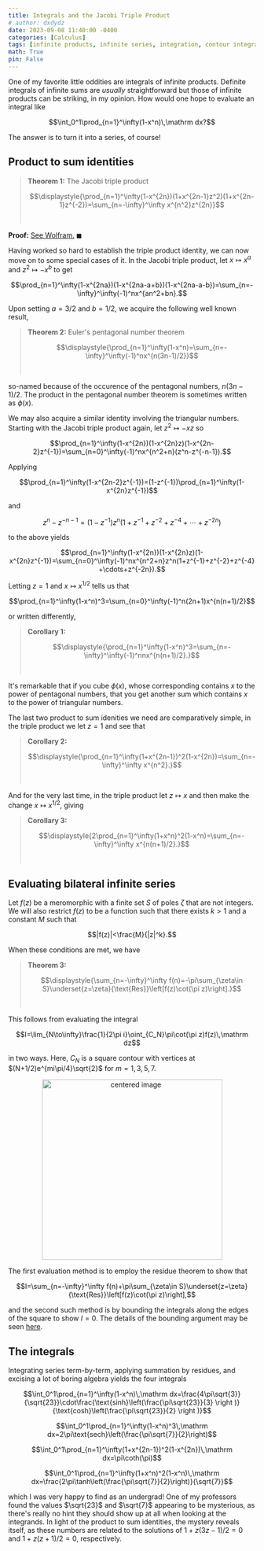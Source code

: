 ```yaml
---
title: Integrals and the Jacobi Triple Product
# author: dxdydz
date: 2023-09-08 11:40:00 -0400
categories: [Calculus]
tags: [infinite products, infinite series, integration, contour integration, complex analysis]
math: True
pin: False
---
```


One of my favorite little oddities are integrals of infinite products. Definite integrals of infinite sums are *usually* straightforward but those of infinite products can be striking, in my opinion. How would one hope to evaluate an integral like

$$\int_0^1\prod_{n=1}^\infty(1-x^n)\,\mathrm dx?$$

The answer is to turn it into a series, of course!

## Product to sum identities

> **Theorem 1:** The Jacobi triple product
>
> $$\displaystyle{\prod_{n=1}^\infty(1-x^{2n})(1+x^{2n-1}z^2)(1+x^{2n-1}z^{-2})=\sum_{n=-\infty}^\infty x^{n^2}z^{2n}}$$
>
> $$\,$$

**Proof:** [See Wolfram.](https://mathworld.wolfram.com/JacobiTripleProduct.html) $\blacksquare$

Having worked so hard to establish the triple product identity, we can now move on to some special cases of it. In the Jacobi triple product, let $x\mapsto x^a$ and $z^2\mapsto-x^b$ to get

$$\prod_{n=1}^\infty(1-x^{2na})(1-x^{2na-a+b})(1-x^{2na-a-b})=\sum_{n=-\infty}^\infty(-1)^nx^{an^2+bn}.$$

Upon setting $a=3/2$ and $b=1/2$, we acquire the following well known result,

> **Theorem 2:** Euler's pentagonal number theorem
>
> $$\displaystyle{\prod_{n=1}^\infty(1-x^n)=\sum_{n=-\infty}^\infty(-1)^nx^{n(3n-1)/2}}$$
>
> $$\,$$

so-named because of the occurence of the pentagonal numbers, $n(3n-1)/2$. The product in the pentagonal number theorem is sometimes written as $\phi(x)$.

We may also acquire a similar identity involving the triangular numbers. Starting with the Jacobi triple product again, let $z^2\mapsto-xz$ so

$$\prod_{n=1}^\infty(1-x^{2n})(1-x^{2n}z)(1-x^{2n-2}z^{-1})=\sum_{n=0}^\infty(-1)^nx^{n^2+n}(z^n-z^{-n-1}).$$

Applying

$$\prod_{n=1}^\infty(1-x^{2n-2}z^{-1})=(1-z^{-1})\prod_{n=1}^\infty(1-x^{2n}z^{-1})$$

and

$$z^n-z^{-n-1}=(1-z^{-1})z^n(1+z^{-1}+z^{-2}+z^{-4}+\cdots+z^{-2n})$$

to the above yields

$$\prod_{n=1}^\infty(1-x^{2n})(1-x^{2n}z)(1-x^{2n}z^{-1})=\sum_{n=0}^\infty(-1)^nx^{n^2+n}z^n(1+z^{-1}+z^{-2}+z^{-4}+\cdots+z^{-2n}).$$

Letting $z=1$ and $x\mapsto x^{1/2}$ tells us that

$$\prod_{n=1}^\infty(1-x^n)^3=\sum_{n=0}^\infty(-1)^n(2n+1)x^{n(n+1)/2}$$

or written differently,

> **Corollary 1:**
>
> $$\displaystyle{\prod_{n=1}^\infty(1-x^n)^3=\sum_{n=-\infty}^\infty(-1)^nnx^{n(n+1)/2}.}$$
>
> $$\,$$

It's remarkable that if you cube $\phi(x)$, whose corresponding contains $x$ to the power of pentagonal numbers, that you get another sum which contains $x$ to the power of triangular numbers.

The last two product to sum idenities we need are comparatively simple, in the triple product we let $z=1$ and see that

> **Corollary 2:**
>
> $$\displaystyle{\prod_{n=1}^\infty(1+x^{2n-1})^2(1-x^{2n})=\sum_{n=-\infty}^\infty x^{n^2}.}$$
>
> $$\,$$

And for the very last time, in the triple product let $z\mapsto x$ and then make the change $x\mapsto x^{1/2}$, giving

> **Corollary 3:**
>
> $$\displaystyle{2\prod_{n=1}^\infty(1+x^n)^2(1-x^n)=\sum_{n=-\infty}^\infty x^{n(n+1)/2}.}$$
>
> $$\,$$

## Evaluating bilateral infinite series

Let $f(z)$ be a meromorphic with a finite set $S$ of poles $\zeta$ that are not integers. We will also restrict $f(z)$ to be a function such that there exists $k>1$ and a constant $M$ such that

$$|f(z)|<\frac{M}{|z|^k}.$$

When these conditions are met, we have

> **Theorem 3:**
>
> $$\displaystyle{\sum_{n=-\infty}^\infty f(n)=-\pi\sum_{\zeta\in S}\underset{z=\zeta}{\text{Res}}\left[f(z)\cot(\pi z)\right].}$$
>
> $$\,$$

This follows from evaluating the integral

$$I=\lim_{N\to\infty}\frac{1}{2\pi i}\oint_{C_N}\pi\cot(\pi z)f(z)\,\mathrm dz$$

in two ways. Here, $C_N$ is a square contour with vertices at $(N+1/2)e^{mi\pi/4}\sqrt{2}$ for $m=1,\,3,\,5,\,7$.

<center><a href="https://imgur.com/a/79yla3V"><img src="https://i.imgur.com/Yfe1q0C.png" alt="centered image" height="auto" width="367" title="source: imgur.com" /></a></center>

The first evaluation method is to employ the residue theorem to show that

$$I=\sum_{n=-\infty}^\infty f(n)+\pi\sum_{\zeta\in S}\underset{z=\zeta}{\text{Res}}\left[f(z)\cot(\pi z)\right],$$

and the second such method is by bounding the integrals along the edges of the square to show $I=0$. The details of the bounding argument may be seen [here](http://people.uncw.edu/hermanr/complex/summation-series-residue.pdf).

## The integrals

Integrating series term-by-term, applying summation by residues, and excising a lot of boring algebra yields the four integrals

$$\int_0^1\prod_{n=1}^\infty(1-x^n)\,\mathrm dx=\frac{4\pi\sqrt{3}}{\sqrt{23}}\cdot\frac{\text{sinh}\left(\frac{\pi\sqrt{23}}{3} \right )}{\text{cosh}\left(\frac{\pi\sqrt{23}}{2} \right )}$$

$$\int_0^1\prod_{n=1}^\infty(1-x^n)^3\,\mathrm dx=2\pi\text{sech}\left(\frac{\pi\sqrt{7}}{2}\right)$$

$$\int_0^1\prod_{n=1}^\infty(1+x^{2n-1})^2(1-x^{2n})\,\mathrm dx=\pi\coth(\pi)$$

$$\int_0^1\prod_{n=1}^\infty(1+x^n)^2(1-x^n)\,\mathrm dx=\frac{2\pi\tanh\left(\frac{\pi\sqrt{7}}{2}\right)}{\sqrt{7}}$$

which I was very happy to find as an undergrad! One of my professors found the values $\sqrt{23}$ and $\sqrt{7}$ appearing to be mysterious, as there's really no hint they should show up at all when looking at the integrands. In light of the product to sum identities, the mystery reveals itself, as these numbers are related to the solutions of $1+z(3z-1)/2=0$ and $1+z(z+1)/2=0$, respectively.